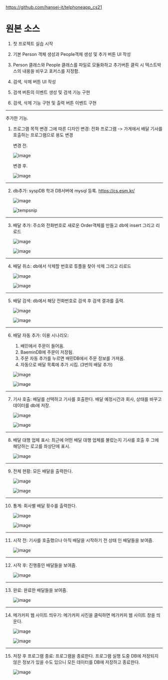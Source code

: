 https://github.com/hansei-it/telphoneapp_cs21

# 원본 소스

1. 첫 프로젝트 실습 시작

2. 기본 Person 객체 생성과 People객체 생성 및 
추가 버튼 UI 작성

3. Person 클래스와 People 클래스를 파일로 모듈화하고 추가버튼 클릭 시 텍스트박스의 내용을 비우고 포커스를 지정함.

4. 검색, 삭제 버튼 UI 작성

5. 검색 버튼의 이벤트 생성 및 검색 기능 구현

6. 검색, 삭제 기능 구현 및 출력 버튼 이벤트 구현
---

추가한 기능.

1. 프로그램 목적 변경 그에 따른 디자인 변경: 전화 프로그램 -> 가게에서 배달 기사를 호출하는 프로그램으로 용도 변경

    변경 전.
    
    ![image](https://github.com/CodingApe9/OrderProgram-OOP-final-project-/assets/117576404/30e8a275-3043-4a9d-bf02-93b7bd630610)
    
    변경 후.

    ![image](https://github.com/CodingApe9/OrderProgram-OOP-final-project-/assets/117576404/e65beefe-70f6-44a3-9aa3-88e7c61bee59)

---

2. db추가: syspDB 학과 DB서버에 mysql 등록. https://cs.esm.kr/

    ![image](https://github.com/CodingApe9/OrderProgram-OOP-final-project-/assets/117576404/c5a5b6e4-c491-4527-a8fd-09f5fb8701f9)

    ![tempsnip](https://github.com/CodingApe9/OrderProgram-OOP-final-project-/assets/117576404/62ab5c82-d980-496b-a588-e53dbfcd32f8)

---

3. 배달 추가: 주소와 전화번호로 새로운 Order객체를 만들고 db에 insert 그리고 리로드

    ![image](https://github.com/CodingApe9/OrderProgram-OOP-final-project-/assets/117576404/ab43931a-1326-4499-a8f8-f401c0a326be)

    ![image](https://github.com/CodingApe9/OrderProgram-OOP-final-project-/assets/117576404/70501509-56a5-4751-b7d4-7de3b15c5432)

---

4. 배달 취소: db에서 삭제할 번호로 튜플을 찾아 삭제 그리고 리로드

    ![image](https://github.com/CodingApe9/OrderProgram-OOP-final-project-/assets/117576404/3b8af975-1a60-4373-a209-427b833f097c)

    ![image](https://github.com/CodingApe9/OrderProgram-OOP-final-project-/assets/117576404/d1e269e5-1a8d-4d2c-a13b-94b1b996626e)

---

5. 배달 검색: db에서 해당 전화번호로 검색 후 검색 결과를 출력.

    ![image](https://github.com/CodingApe9/OrderProgram-OOP-final-project-/assets/117576404/a84740cf-b009-4e3b-b0e1-7cbe082b4e70)

    ![image](https://github.com/CodingApe9/OrderProgram-OOP-final-project-/assets/117576404/7bd686e4-f2cf-4b9a-9d6e-5f98de893b97)

---

6. 배달 자동 추가: 
    이용 시나리오:
      1. 배민에서 주문이 들어옴.
      2. BaeminDB에 주문이 저장됨.
      3. 주문 자동 추가를 누르면 배민DB에서 주문 정보를 가져옴.
      4. 자동으로 배달 목록에 추가 시킴. (3번의 배달 추가)
    
    ![image](https://github.com/CodingApe9/OrderProgram-OOP-final-project-/assets/117576404/2629c16c-da60-4c5c-a06a-baf5cbcae5a9)

    ![image](https://github.com/CodingApe9/OrderProgram-OOP-final-project-/assets/117576404/e5594551-bcc2-4903-a3af-64d80d61d371)

---
 
7. 기사 호출: 배달를 선택하고 기사를 호출한다. 배달 예정시간과 회사, 상태를 바꾸고 데이터를 db에 저장.

    ![image](https://github.com/CodingApe9/OrderProgram-OOP-final-project-/assets/117576404/d0d41485-b812-47c1-aa21-2dc3284913b2)

    ![image](https://github.com/CodingApe9/OrderProgram-OOP-final-project-/assets/117576404/9668f789-5524-49e4-be10-4811b082f7d4)    

---

8. 배달 대행 업체 표시: 최근에 어떤 배달 대행 업체를 불렀는지 기사를 호출 후 그에 해당하는 로고를 좌상단에 표시.

    ![image](https://github.com/CodingApe9/OrderProgram-OOP-final-project-/assets/117576404/c0487e4d-dc6d-4a6c-8b2c-f1eabb0e0cb2)

---
    
9. 전체 현황: 모든 배달을 출력한다.

    ![image](https://github.com/CodingApe9/OrderProgram-OOP-final-project-/assets/117576404/de1ac4a3-2b57-433f-a9bb-5233eac0b46f)

    ![image](https://github.com/CodingApe9/OrderProgram-OOP-final-project-/assets/117576404/326a7c74-a00c-4354-a6fc-c68123fddb5e)

---
    
10. 통계: 회사별 배달 횟수를 출력한다.

    ![image](https://github.com/CodingApe9/OrderProgram-OOP-final-project-/assets/117576404/646f3910-a3fc-4899-8d97-b93845eafa86)

    ![image](https://github.com/CodingApe9/OrderProgram-OOP-final-project-/assets/117576404/a97ae74e-7c51-40b4-9641-ddfa2cb10f9b)


---
    
11. 시작 전: 기사를 호출했으나 아직 배달을 시작하기 전 상태 인 배달들을 보여줌.

    ![image](https://github.com/CodingApe9/OrderProgram-OOP-final-project-/assets/117576404/af7f7772-53c2-4d3b-9228-b6b952620a86)

---
    
12. 시작 후: 진행중인 배달들을 보여줌.

    ![image](https://github.com/CodingApe9/OrderProgram-OOP-final-project-/assets/117576404/97691385-dac8-42bc-aa78-097d708aae66)

---

13. 완료: 완료한 배달들을 보여줌.

    ![image](https://github.com/CodingApe9/OrderProgram-OOP-final-project-/assets/117576404/2fad7b9f-4996-4c3a-96e4-2de7e77565b0)

---

14. 메가커피 웹 사이트 띄우기: 메가커피 사진을 클릭하면 메가커피 웹 사이트 창을 띄운다.

    ![image](https://github.com/CodingApe9/OrderProgram-OOP-final-project-/assets/117576404/9e02d707-cf93-48bb-b8e2-82b71c30528e)

    ![image](https://github.com/CodingApe9/OrderProgram-OOP-final-project-/assets/117576404/abf7a4ee-d93a-40bc-ab29-b3b5fa80ba18)

---

15. 저장 후 프로그램 종료: 프로그램을 종료한다. 프로그램 실행 도중 DB에 저장되지 않은 정보가 있을 수도 있으니 모든 데이터를 DB에 저장하고 종료한다.

    ![image](https://github.com/CodingApe9/OrderProgram-OOP-final-project-/assets/117576404/767dad85-ed8b-49f7-aa04-cce2845b25c0)
